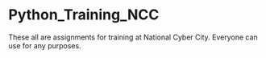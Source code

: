 # Python_Training_NCC

These all are assignments for training at National Cyber City.
Everyone can use for any purposes.
